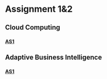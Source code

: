 # Assignment 1&2
## Cloud Computing
### [AS1]()

## Adaptive Business Intelligence
### [AS1](https://github.com/chunkai-meng/ABI/blob/master/ABI/Random%20Forest%20in%20Adaptive%20Business%20Intelligence.md)
